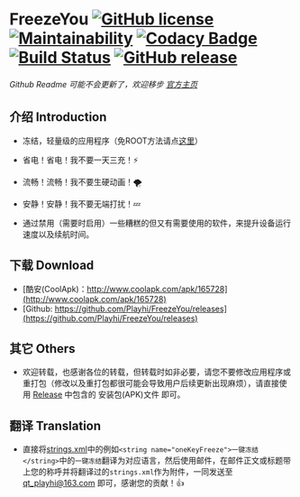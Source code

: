 # FreezeYou  [![GitHub license](https://img.shields.io/badge/license-MIT-brightgreen.svg)](https://github.com/Playhi/FreezeYou/blob/master/LICENSE) [![Maintainability](https://api.codeclimate.com/v1/badges/727a63c38deeadb0c468/maintainability)](https://codeclimate.com/github/Playhi/FreezeYou/maintainability) [![Codacy Badge](https://api.codacy.com/project/badge/Grade/032d743157434a459f025e761c16dd8d)](https://www.codacy.com/app/Playhi/FreezeYou?utm_source=github.com&amp;utm_medium=referral&amp;utm_content=Playhi/FreezeYou&amp;utm_campaign=Badge_Grade) [![Build Status](https://travis-ci.org/Playhi/FreezeYou.svg?branch=master)](https://travis-ci.org/Playhi/FreezeYou) [![GitHub release](https://img.shields.io/github/release/Playhi/FreezeYou.svg)](https://github.com/Playhi/FreezeYou/releases)
###### _Github Readme 可能不会更新了，欢迎移步_ [官方主页](https://freezeyou.playhi.cf/)
## 介绍 Introduction
* 冻结，轻量级的应用程序（免ROOT方法请点[这里](https://github.com/Playhi/FreezeYou/wiki/%E5%85%8DROOT%E4%BD%BF%E7%94%A8)）

* 省电！省电！我不要一天三充！⚡
* 流畅！流畅！我不要生硬动画！🌪
* 安静！安静！我不要无端打扰！💤

* 通过禁用（需要时启用）一些糟糕的但又有需要使用的软件，来提升设备运行速度以及续航时间。
## 下载 Download
* [酷安(CoolApk)：http://www.coolapk.com/apk/165728](http://www.coolapk.com/apk/165728)
* [Github: https://github.com/Playhi/FreezeYou/releases](https://github.com/Playhi/FreezeYou/releases)
## 其它 Others
* 欢迎转载，也感谢各位的转载，但转载时如非必要，请您不要修改应用程序或重打包（修改以及重打包都很可能会导致用户后续更新出现麻烦），请直接使用 [Release](https://github.com/Playhi/FreezeYou/releases) 中包含的 安装包(APK)文件 即可。
## 翻译 Translation
* 直接将[strings.xml](https://github.com/Playhi/FreezeYou/blob/master/app/src/main/res/values/strings.xml)中的例如`<string name="oneKeyFreeze">一键冻结</string>`中的`一键冻结`翻译为对应语言，然后使用邮件，在邮件正文或标题带上您的称呼并将翻译过的`strings.xml`作为附件，一同发送至 <qt_playhi@163.com> 即可，感谢您的贡献！👍
